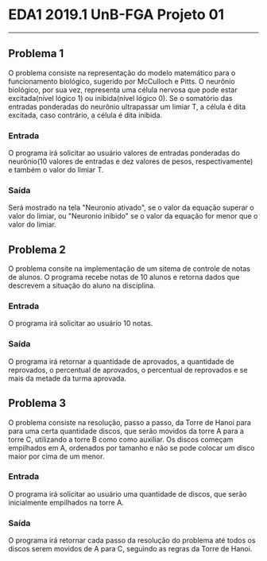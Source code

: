 # EDA1 2019.1 UnB-FGA Projeto 01

---

## Problema 1    

O problema consiste na representação do modelo matemático para o funcionamento biológico, sugerido por McCulloch e Pitts. O neurônio biológico, 
por sua vez, representa uma célula nervosa que pode estar excitada(nível lógico 1) ou inibida(nível lógico 0). Se o somatório das entradas ponderadas
do neurônio ultrapassar um limiar T, a célula é dita excitada, caso contrário, a célula é dita inibida.

### Entrada
O programa irá solicitar ao usuário valores de entradas ponderadas do neurônio(10 valores de entradas e dez valores de pesos, respectivamente) e
também o valor do limiar T.

### Saída
Será mostrado na tela "Neuronio ativado", se o valor da equação superar o valor do limiar, ou "Neuronio inibido" se o valor da equação for menor que
o valor do limiar.

## Problema 2

O problema consite na implementação de um sitema de controle de notas de alunos. O programa recebe notas de 10 alunos e retorna dados que descrevem a situação do aluno na disciplina.

### Entrada
O programa irá solicitar ao usuário 10 notas.

### Saída
O programa irá retornar a quantidade de aprovados, a quantidade de reprovados, o percentual de aprovados, o percentual de reprovados e se mais da
metade da turma aprovada.

## Problema 3

O problema consiste na resolução, passo a passo, da Torre de Hanoi para para uma certa quantidade discos, que serão movidos da torre A para a torre C,
utilizando a torre B como como auxiliar. Os discos começam empilhados em A, ordenados por tamanho e não se pode colocar um disco maior por cima de um
menor.

### Entrada
O programa irá solicitar ao usuário uma quantidade de discos, que serão inicialmente empilhados na torre A.

### Saída
O programa irá retornar cada passo da resolução do problema até todos os discos serem movidos de A para C, seguindo as regras da Torre de Hanoi.
